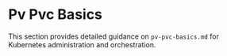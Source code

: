 # Pv Pvc Basics

This section provides detailed guidance on `pv-pvc-basics.md` for Kubernetes administration and orchestration.